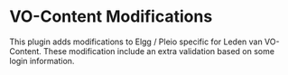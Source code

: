 VO-Content Modifications
========================

This plugin adds modifications to Elgg / Pleio specific for Leden van VO-Content.
These modification include an extra validation based on some login information.
